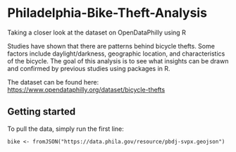 # Philadelphia-Bike-Theft-Analysis
Taking a closer look at the dataset on OpenDataPhilly using R


Studies have shown that there are patterns behind bicycle thefts. Some factors include
daylight/darkness, geographic location, and characteristics of the bicycle. The goal of this analysis
is to see what insights can be drawn and confirmed by previous studies using packages in R.

The dataset can be found here: https://www.opendataphilly.org/dataset/bicycle-thefts

## Getting started
To pull the data, simply run the first line:
```
bike <- fromJSON("https://data.phila.gov/resource/pbdj-svpx.geojson")
```

